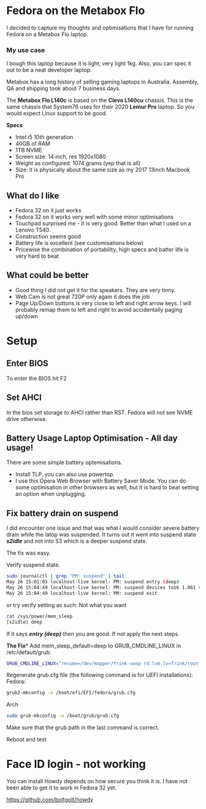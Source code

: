 # Fedora on the Metabox Flo
I decided to capture my thoughts and optimisations that I have for running Fedora on a Metabox Flo laptop. 

### My use case
I bough this laptop because it is light, very light 1kg. Also, you can spec it out to be a neat developer laptop. 

Metabox has a long history of selling gaming laptops in Australia. Assembly, QA and shipping took about 7 business days.

The **Metabox Flo L140c** is based on the **Clevo L140cu** chassis. This is the same chassis that System76 uses for their 2020 **Lemur Pro** laptop. So you would expect Linux support to be good.

**Specs**
- Intel i5 10th generation
- 40GB of RAM
- 1TB NVME
- Screen size: 14 inch, res 1920x1080
- Weight as configured: 1074 grams (yep that is all)
- Size: it is physically about the same size as my 2017 13inch Macbook Pro

## What do I like
- Fedora 32 on it just works 
- Fedora 32 on it works very well with some minor optimisations
- Touchpad surprised me - it is very good. Better than what I used on a Lenovo T540.
- Construction seems good
- Battery life is excellent (see customisations below)
- Pricewise the combination of portability, high specs and batter life is very hard to beat

## What could be better
- Good thing I did not get it for the speakers. They are very tinny. 
- Web Cam is not great 720P only again it does the job
- Page Up/Down buttons is very close to left and right arrow keys. I will probably remap them to left and right to avoid accidentally paging up/down

# Setup
## Enter BIOS
To enter the BIOS hit F2

## Set AHCI
In the bios set storage to AHCI rather than RST. Fedora will not see NVME drive otherwise.

## Battery Usage Laptop Optimisation - All day usage!
There are some simple battery optemisations. 
- Install TLP, you can also use powertop.
- I use this Opera Web Browser with Battery Saver Mode. You can do some optimisation in other browsers as well, but it is hard to beat setting an option when unplugging.

## Fix battery drain on suspend
I did encounter one issue and that was what I would consider severe battery drain while the latop was suspended. It turns out it went into suspend state ***s2idle*** and not into S3 which is a deeper suspend state. 

The fix was easy.

Verify suspend state. 
```bash
sudo journalctl | grep "PM: suspend" | tail
May 26 15:01:05 localhost-live kernel: PM: suspend entry (deep)
May 26 15:04:49 localhost-live kernel: PM: suspend devices took 1.061 seconds
May 26 15:04:49 localhost-live kernel: PM: suspend exit
```

or try verify setting as such: Not what you want
```bash
cat /sys/power/mem_sleep
[s2idle] deep
```

If it says ***entry (deep)*** then you are good. If not apply the next steps.

**The Fix***
Add mem_sleep_default=deep to GRUB_CMDLINE_LINUX in /etc/default/grub:
```bash
GRUB_CMDLINE_LINUX="resume=/dev/mapper/frink-swap rd.lvm.lv=frink/root rd.lvm.lv=frink/swap crashkernel=128M mem_sleep_default=deep rhgb quiet"
```

Regenerate grub.cfg file (the following command is for UEFI installations):
Fedora:
```bash
grub2-mkconfig -o /boot/efi/EFI/fedora/grub.cfg
```
Arch
```bash
sudo grub-mkconfig -o /boot/grub/grub.cfg
```

Make sure that the grub path in the last command is correct. 

Reboot and test

# Face ID login - not working 
You can install Howdy depends on how secure you think it is. I have not been able to get it to work in Fedora 32 yet.

https://github.com/boltgolt/howdy
